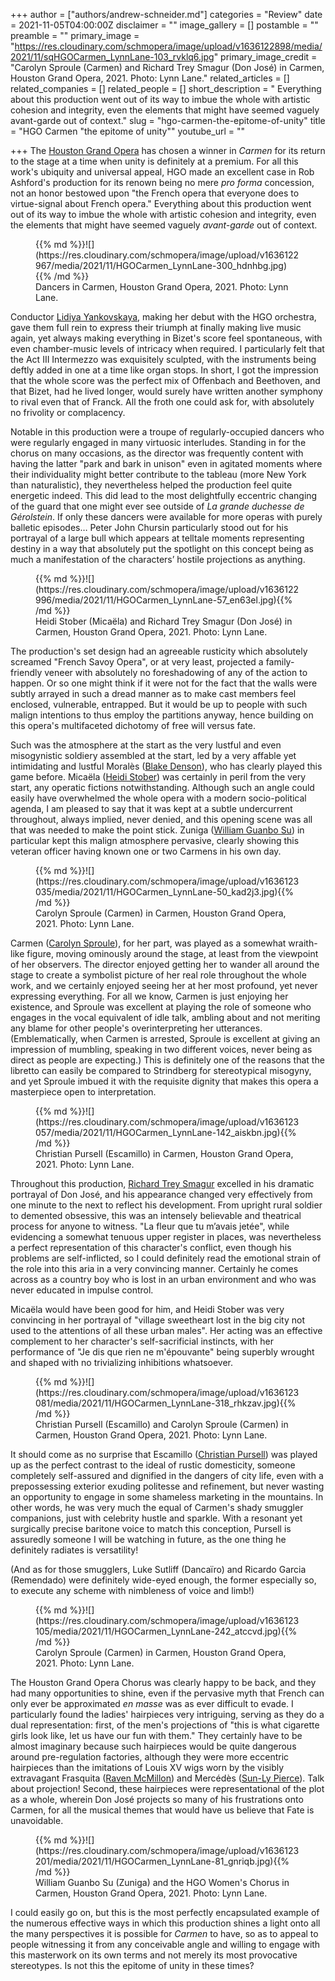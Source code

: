 +++
author = ["authors/andrew-schneider.md"]
categories = "Review"
date = 2021-11-05T04:00:00Z
disclaimer = ""
image_gallery = []
postamble = ""
preamble = ""
primary_image = "https://res.cloudinary.com/schmopera/image/upload/v1636122898/media/2021/11/sqHGOCarmen_LynnLane-103_rvklq6.jpg"
primary_image_credit = "Carolyn Sproule (Carmen) and Richard Trey Smagur (Don José) in Carmen, Houston Grand Opera, 2021. Photo: Lynn Lane."
related_articles = []
related_companies = []
related_people = []
short_description = " Everything about this production went out of its way to imbue the whole with artistic cohesion and integrity, even the elements that might have seemed vaguely avant-garde out of context."
slug = "hgo-carmen-the-epitome-of-unity"
title = "HGO Carmen \"the epitome of unity\""
youtube_url = ""

+++
The [Houston Grand Opera](/scene/companies/houston-grand-opera/) has chosen a winner in _Carmen_ for its return to the stage at a time when unity is definitely at a premium. For all this work's ubiquity and universal appeal, HGO made an excellent case in Rob Ashford's production for its renown being no mere _pro forma_ concession, not an honor bestowed upon "the French opera that everyone does to virtue-signal about French opera." Everything about this production went out of its way to imbue the whole with artistic cohesion and integrity, even the elements that might have seemed vaguely _avant-garde_ out of context.

<figure data-type="image">{{% md %}}![](https://res.cloudinary.com/schmopera/image/upload/v1636122967/media/2021/11/HGOCarmen_LynnLane-300_hdnhbg.jpg){{% /md %}}

<figcaption>Dancers in Carmen, Houston Grand Opera, 2021. Photo: Lynn Lane.</figcaption>  
</figure>

Conductor [Lidiya Yankovskaya](/scene/people/lidiya-yankovskaya/), making her debut with the HGO orchestra, gave them full rein to express their triumph at finally making live music again, yet always making everything in Bizet's score feel spontaneous, with even chamber-music levels of intricacy when required. I particularly felt that the Act III Intermezzo was exquisitely sculpted, with the instruments being deftly added in one at a time like organ stops. In short, I got the impression that the whole score was the perfect mix of Offenbach and Beethoven, and that Bizet, had he lived longer, would surely have written another symphony to rival even that of Franck. All the froth one could ask for, with absolutely no frivolity or complacency.

Notable in this production were a troupe of regularly-occupied dancers who were regularly engaged in many virtuosic interludes. Standing in for the chorus on many occasions, as the director was frequently content with having the latter "park and bark in unison" even in agitated moments where their individuality might better contribute to the tableau (more New York than naturalistic), they nevertheless helped the production feel quite energetic indeed. This did lead to the most delightfully eccentric changing of the guard that one might ever see outside of _La grande duchesse de Gérolstein_. If only these dancers were available for more operas with purely balletic episodes… Peter John Chursin particularly stood out for his portrayal of a large bull which appears at telltale moments representing destiny in a way that absolutely put the spotlight on this concept being as much a manifestation of the characters’ hostile projections as anything.

<figure data-type="image">{{% md %}}![](https://res.cloudinary.com/schmopera/image/upload/v1636122996/media/2021/11/HGOCarmen_LynnLane-57_en63el.jpg){{% /md %}}

<figcaption>Heidi Stober (Micaëla) and Richard Trey Smagur (Don José) in Carmen, Houston Grand Opera, 2021. Photo: Lynn Lane.</figcaption>  
</figure>

The production's set design had an agreeable rusticity which absolutely screamed "French Savoy Opera", or at very least, projected a family-friendly veneer with absolutely no foreshadowing of any of the action to happen. Or so one might think if it were not for the fact that the walls were subtly arrayed in such a dread manner as to make cast members feel enclosed, vulnerable, entrapped. But it would be up to people with such malign intentions to thus employ the partitions anyway, hence building on this opera's multifaceted dichotomy of free will versus fate.

Such was the atmosphere at the start as the very lustful and even misogynistic soldiery assembled at the start, led by a very affable yet intimidating and lustful Moralès ([Blake Denson](/scene/people/blake-denson/)), who has clearly played this game before. Micaëla ([Heidi Stober](/scene/people/heidi-stober/)) was certainly in peril from the very start, any operatic fictions notwithstanding. Although such an angle could easily have overwhelmed the whole opera with a modern socio-political agenda, I am pleased to say that it was kept at a subtle undercurrent throughout, always implied, never denied, and this opening scene was all that was needed to make the point stick. Zuniga ([William Guanbo Su](/scene/people/william-guanbo-su/)) in particular kept this malign atmosphere pervasive, clearly showing this veteran officer having known one or two Carmens in his own day.

<figure data-type="image">{{% md %}}![](https://res.cloudinary.com/schmopera/image/upload/v1636123035/media/2021/11/HGOCarmen_LynnLane-50_kad2j3.jpg){{% /md %}}

<figcaption>Carolyn Sproule (Carmen) in Carmen, Houston Grand Opera, 2021. Photo: Lynn Lane.</figcaption>  
</figure>

Carmen ([Carolyn Sproule](/scene/people/carolyn-sproule/)), for her part, was played as a somewhat wraith-like figure, moving ominously around the stage, at least from the viewpoint of her observers. The director enjoyed getting her to wander all around the stage to create a symbolist picture of her real role throughout the whole work, and we certainly enjoyed seeing her at her most profound, yet never expressing everything. For all we know, Carmen is just enjoying her existence, and Sproule was excellent at playing the role of someone who engages in the vocal equivalent of idle talk, ambling about and not meriting any blame for other people's overinterpreting her utterances. (Emblematically, when Carmen is arrested, Sproule is excellent at giving an impression of mumbling, speaking in two different voices, never being as direct as people are expecting.) This is definitely one of the reasons that the libretto can easily be compared to Strindberg for stereotypical misogyny, and yet Sproule imbued it with the requisite dignity that makes this opera a masterpiece open to interpretation.

<figure data-type="image">{{% md %}}![](https://res.cloudinary.com/schmopera/image/upload/v1636123057/media/2021/11/HGOCarmen_LynnLane-142_aiskbn.jpg){{% /md %}}

<figcaption>Christian Pursell (Escamillo) in Carmen, Houston Grand Opera, 2021. Photo: Lynn Lane.</figcaption>  
</figure>

Throughout this production, [Richard Trey Smagur](/scene/people/richard-trey-smagur/) excelled in his dramatic portrayal of Don José, and his appearance changed very effectively from one minute to the next to reflect his development. From upright rural soldier to demented obsessive, this was an intensely believable and theatrical process for anyone to witness. "La fleur que tu m’avais jetée", while evidencing a somewhat tenuous upper register in places, was nevertheless a perfect representation of this character's conflict, even though his problems are self-inflicted, so I could definitely read the emotional strain of the role into this aria in a very convincing manner. Certainly he comes across as a country boy who is lost in an urban environment and who was never educated in impulse control.

Micaëla would have been good for him, and Heidi Stober was very convincing in her portrayal of "village sweetheart lost in the big city not used to the attentions of all these urban males". Her acting was an effective complement to her character's self-sacrificial instincts, with her performance of "Je dis que rien ne m'épouvante" being superbly wrought and shaped with no trivializing inhibitions whatsoever.

<figure data-type="image">{{% md %}}![](https://res.cloudinary.com/schmopera/image/upload/v1636123081/media/2021/11/HGOCarmen_LynnLane-318_rhkzav.jpg){{% /md %}}

<figcaption>Christian Pursell (Escamillo) and Carolyn Sproule (Carmen) in Carmen, Houston Grand Opera, 2021. Photo: Lynn Lane.</figcaption>  
</figure>

It should come as no surprise that Escamillo ([Christian Pursell](/scene/people/christian-pursell/)) was played up as the perfect contrast to the ideal of rustic domesticity, someone completely self-assured and dignified in the dangers of city life, even with a prepossessing exterior exuding politesse and refinement, but never wasting an opportunity to engage in some shameless marketing in the mountains. In other words, he was very much the equal of Carmen's shady smuggler companions, just with celebrity hustle and sparkle. With a resonant yet surgically precise baritone voice to match this conception, Pursell is assuredly someone I will be watching in future, as the one thing he definitely radiates is versatility!

(And as for those smugglers, Luke Sutliff (Dancaïro) and Ricardo Garcia (Remendado) were definitely wide-eyed enough, the former especially so, to execute any scheme with nimbleness of voice and limb!)

<figure data-type="image">{{% md %}}![](https://res.cloudinary.com/schmopera/image/upload/v1636123105/media/2021/11/HGOCarmen_LynnLane-242_atccvd.jpg){{% /md %}}

<figcaption>Carolyn Sproule (Carmen) in Carmen, Houston Grand Opera, 2021. Photo: Lynn Lane.</figcaption>  
</figure>

The Houston Grand Opera Chorus was clearly happy to be back, and they had many opportunities to shine, even if the pervasive myth that French can only ever be approximated _en masse_ was as ever difficult to evade. I particularly found the ladies' hairpieces very intriguing, serving as they do a dual representation: first, of the men's projections of "this is what cigarette girls look like, let us have our fun with them." They certainly have to be almost imaginary because such hairpieces would be quite dangerous around pre-regulation factories, although they were more eccentric hairpieces than the imitations of Louis XV wigs worn by the visibly extravagant Frasquita ([Raven McMillon](/scene/people/raven-mcmillon/)) and Mercédès ([Sun-Ly Pierce](/scene/people/sun-ly-pierce/)). Talk about projection! Second, these hairpieces were representational of the plot as a whole, wherein Don José projects so many of his frustrations onto Carmen, for all the musical themes that would have us believe that Fate is unavoidable.

<figure data-type="image">{{% md %}}![](https://res.cloudinary.com/schmopera/image/upload/v1636123201/media/2021/11/HGOCarmen_LynnLane-81_gnriqb.jpg){{% /md %}}

<figcaption>William Guanbo Su (Zuniga) and the HGO Women's Chorus in Carmen, Houston Grand Opera, 2021. Photo: Lynn Lane.</figcaption>  
</figure>

I could easily go on, but this is the most perfectly encapsulated example of the numerous effective ways in which this production shines a light onto all the many perspectives it is possible for _Carmen_ to have, so as to appeal to people witnessing it from any conceivable angle and willing to engage with this masterwork on its own terms and not merely its most provocative stereotypes. Is not this the epitome of unity in these times?